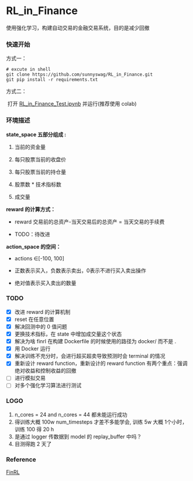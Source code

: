# RL_in_Finance
使用强化学习，构建自动交易的金融交易系统，目的是减少回撤

### 快速开始

方式一：

```shell
# excute in shell
git clone https://github.com/sunnyswag/RL_in_Finance.git
git pip install -r requirements.txt
```

方式二：

​	打开 [RL_in_Finance_Test.ipynb](./RL_in_Finance_Test.ipynb) 并运行(推荐使用 colab)

### 环境描述

**state_space 五部分组成 :** 

1. 当前的资金量

2. 每只股票当前的收盘价

3. 每只股票当前的持仓量

4. 股票数 * 技术指标数

5. 成交量

**reward 的计算方式：**

* reward 交易前的总资产-当天交易后的总资产 = 当天交易的手续费

* TODO：待改进

**action_space 的空间：**

* actions ∈[-100, 100]

* 正数表示买入，负数表示卖出，0表示不进行买入卖出操作

* 绝对值表示买入卖出的数量

### TODO

- [x] 改进 reward 的计算机制
- [x] reset 在任意位置
- [x] 解决回测中的 0 值问题
- [x] 更换技术指标，在 state 中增加成交量这个状态
- [x] 解决为啥 finrl 在构建 Dockerfile 的时候使用的路径为 docker/ 而不是 .
- [x] 用 Docker 运行
- [x] 解决训练不充分时，会进行超买超卖导致预测时会 terminal 的情况
- [x] 重新设计 reward function，重新设计的 reward function 有两个重点：强调绝对收益和控制收益的回撤
- [ ] 进行模拟交易
- [ ] 对多个强化学习算法进行测试

### LOGO
1. n_cores = 24 and n_cores = 44 都未能运行成功
2. 得训练大概 100w num_timesteps 才差不多能学会, 训练 5w 大概 1个小时，训练 100 得 20 h 
3. 是通过 logger 传数据到 model 的 replay_buffer 中吗？
4. 目测得跑 2 天了

### Reference

[FinRL](https://github.com/AI4Finance-LLC/FinRL)
